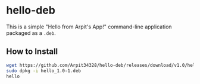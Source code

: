 # hello-deb

This is a simple "Hello from Arpit's App!" command-line application packaged as a `.deb`.

## How to Install

```bash
wget https://github.com/Arpit34328/hello-deb/releases/download/v1.0/hello_1.0-1.deb
sudo dpkg -i hello_1.0-1.deb
hello

